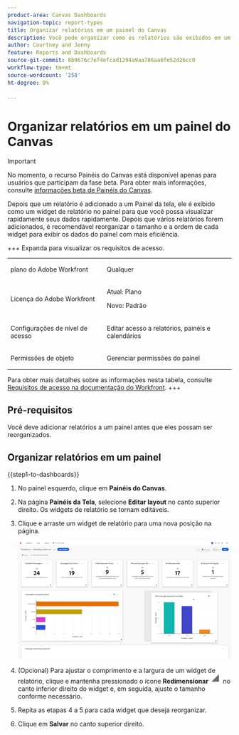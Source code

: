```yaml
---
product-area: Canvas Dashboards
navigation-topic: report-types
title: Organizar relatórios em um painel do Canvas
description: Você pode organizar como os relatórios são exibidos em um painel da Tela depois de serem adicionados a um.
author: Courtney and Jenny
feature: Reports and Dashboards
source-git-commit: 8b9676c7ef4efcad1294a9aa786aa6fe52d26cc0
workflow-type: tm+mt
source-wordcount: '258'
ht-degree: 0%

---
```


# Organizar relatórios em um painel do Canvas

>[!IMPORTANT]
>
>No momento, o recurso Painéis do Canvas está disponível apenas para usuários que participam da fase beta. Para obter mais informações, consulte [informações beta de Painéis do Canvas](/help/quicksilver/product-announcements/betas/canvas-dashboards-beta/canvas-dashboards-beta-information.md).

Depois que um relatório é adicionado a um Painel da tela, ele é exibido como um widget de relatório no painel para que você possa visualizar rapidamente seus dados rapidamente. Depois que vários relatórios forem adicionados, é recomendável reorganizar o tamanho e a ordem de cada widget para exibir os dados do painel com mais eficiência.

+++ Expanda para visualizar os requisitos de acesso.

<table style="table-layout:auto"> 
<col> 
</col> 
<col> 
</col> 
<tbody> 
<tr> 
   <td role="rowheader"><p>plano do Adobe Workfront</p></td> 
   <td> 
<p>Qualquer </p> 
   </td> 
<tr> 
 <tr> 
   <td role="rowheader"><p>Licença do Adobe Workfront</p></td> 
   <td> 
<p>Atual: Plano </p> 
<p>Novo: Padrão</p> 
   </td> 
   </tr> 
  </tr> 
  <tr> 
   <td role="rowheader"><p>Configurações de nível de acesso</p></td> 
   <td><p>Editar acesso a relatórios, painéis e calendários</p>
  </td> 
  </tr>  
        <tr> 
   <td role="rowheader"><p>Permissões de objeto</p></td> 
   <td><p>Gerenciar permissões do painel</p>
  </td> 
  </tr>
</tbody> 
</table>

Para obter mais detalhes sobre as informações nesta tabela, consulte [Requisitos de acesso na documentação do Workfront](/help/quicksilver/administration-and-setup/add-users/access-levels-and-object-permissions/access-level-requirements-in-documentation.md).
+++

## Pré-requisitos

Você deve adicionar relatórios a um painel antes que eles possam ser reorganizados.

## Organizar relatórios em um painel

{{step1-to-dashboards}}

1. No painel esquerdo, clique em **Painéis do Canvas**.

1. Na página **Painéis da Tela**, selecione **Editar layout** no canto superior direito. Os widgets de relatório se tornam editáveis.

1. Clique e arraste um widget de relatório para uma nova posição na página.

   ![Mover widget de relatório](assets/moving-report-widget.png)

1. (Opcional) Para ajustar o comprimento e a largura de um widget de relatório, clique e mantenha pressionado o ícone **Redimensionar** ![Redimensionar](assets/resize-icon.png) no canto inferior direito do widget e, em seguida, ajuste o tamanho conforme necessário.

1. Repita as etapas 4 a 5 para cada widget que deseja reorganizar.

1. Clique em **Salvar** no canto superior direito.